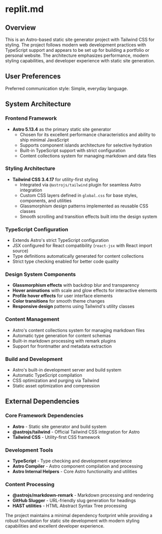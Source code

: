 # replit.md

## Overview

This is an Astro-based static site generator project with Tailwind CSS for styling. The project follows modern web development practices with TypeScript support and appears to be set up for building a portfolio or personal website. The architecture emphasizes performance, modern styling capabilities, and developer experience with static site generation.

## User Preferences

Preferred communication style: Simple, everyday language.

## System Architecture

### Frontend Framework
- **Astro 5.13.4** as the primary static site generator
  - Chosen for its excellent performance characteristics and ability to ship minimal JavaScript
  - Supports component islands architecture for selective hydration
  - Built-in TypeScript support with strict configuration
  - Content collections system for managing markdown and data files

### Styling Architecture
- **Tailwind CSS 3.4.17** for utility-first styling
  - Integrated via `@astrojs/tailwind` plugin for seamless Astro integration
  - Custom CSS layers defined in `global.css` for base styles, components, and utilities
  - Glassmorphism design patterns implemented as reusable CSS classes
  - Smooth scrolling and transition effects built into the design system

### TypeScript Configuration
- Extends Astro's strict TypeScript configuration
- JSX configured for React compatibility (`react-jsx` with React import source)
- Type definitions automatically generated for content collections
- Strict type checking enabled for better code quality

### Design System Components
- **Glassmorphism effects** with backdrop blur and transparency
- **Hover animations** with scale and glow effects for interactive elements
- **Profile hover effects** for user interface elements
- **Color transitions** for smooth theme changes
- **Responsive design** patterns using Tailwind's utility classes

### Content Management
- Astro's content collections system for managing markdown files
- Automatic type generation for content schemas
- Built-in markdown processing with remark plugins
- Support for frontmatter and metadata extraction

### Build and Development
- Astro's built-in development server and build system
- Automatic TypeScript compilation
- CSS optimization and purging via Tailwind
- Static asset optimization and compression

## External Dependencies

### Core Framework Dependencies
- **Astro** - Static site generator and build system
- **@astrojs/tailwind** - Official Tailwind CSS integration for Astro
- **Tailwind CSS** - Utility-first CSS framework

### Development Tools
- **TypeScript** - Type checking and development experience
- **Astro Compiler** - Astro component compilation and processing
- **Astro Internal Helpers** - Core Astro functionality and utilities

### Content Processing
- **@astrojs/markdown-remark** - Markdown processing and rendering
- **GitHub Slugger** - URL-friendly slug generation for headings
- **HAST utilities** - HTML Abstract Syntax Tree processing

The project maintains a minimal dependency footprint while providing a robust foundation for static site development with modern styling capabilities and excellent developer experience.